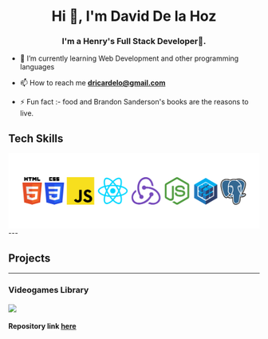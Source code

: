 <h1 align="center">Hi 👋, I'm David De la Hoz</h1>
<h3 align="center">I'm a Henry's Full Stack Developer🌟.</h3>


- 🌱 I’m currently learning Web Development and other programming languages

- 📫 How to reach me **dricardelo@gmail.com**

- ⚡ Fun fact :- food and Brandon Sanderson's books are the reasons to live.

## Tech Skills
<img align="center" src="./assets/Technologies.png"/>
---

## Projects

---
### Videogames Library
<img align="center" src="./assets/Mi video.gif">

#### Repository link [here](https://github.com/Daviddlh1/Videogames-library-app)

